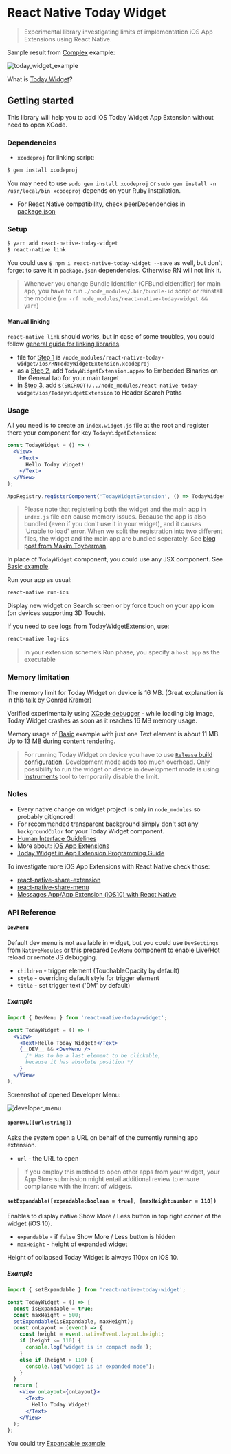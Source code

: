 # React Native Today Widget
> Experimental library investigating limits of implementation iOS App Extensions using React Native.

Sample result from [Complex](https://github.com/matejkriz/react-native-today-widget/tree/master/Examples/Complex) example:

![today_widget_example](./screenshots/complex_example.png)

What is [Today Widget](https://developer.apple.com/ios/human-interface-guidelines/extensions/widgets/)?

## Getting started

This library will help you to add iOS Today Widget App Extension without need to open XCode.

### Dependencies

- `xcodeproj` for linking script:
```bash
$ gem install xcodeproj
```
You may need to use `sudo gem install xcodeproj` or `sudo gem install -n /usr/local/bin xcodeproj` depends on your Ruby installation.

- For React Native compatibility, check peerDependencies in [package.json](./package.json#L50)

### Setup

```bash
$ yarn add react-native-today-widget
$ react-native link
```
You could use `$ npm i react-native-today-widget --save` as well, but don't forget to save it in `package.json` dependencies. Otherwise RN will not link it.

> Whenever you change Bundle Identifier (CFBundleIdentifier) for main app, you have to run `./node_modules/.bin/bundle-id` script or reinstall the module (`rm -rf node_modules/react-native-today-widget && yarn`)

#### Manual linking
`react-native link` should works, but in case of some troubles, you could follow [general guide for linking libraries](https://facebook.github.io/react-native/docs/linking-libraries-ios.html#manual-linking).

- file for [Step 1](https://facebook.github.io/react-native/docs/linking-libraries-ios.html#step-1) is `/node_modules/react-native-today-widget/ios/RNTodayWidgetExtension.xcodeproj`
- as a [Step 2](https://facebook.github.io/react-native/docs/linking-libraries-ios.html#step-2), add `TodayWidgetExtension.appex` to Embedded Binaries on the General tab for your main target
- in [Step 3](https://facebook.github.io/react-native/docs/linking-libraries-ios.html#step-3), add `$(SRCROOT)/../node_modules/react-native-today-widget/ios/TodayWidgetExtension` to Header Search Paths


### Usage

All you need is to create an `index.widget.js` file at the root and register there your component for key `TodayWidgetExtension`:

```jsx
const TodayWidget = () => (
  <View>
    <Text>
      Hello Today Widget!
    </Text>
  </View>
);

AppRegistry.registerComponent('TodayWidgetExtension', () => TodayWidget);
```

> Please note that registering both the widget and the main app in `index.js` file can cause memory issues. Because the app is also bundled (even if you don't use it in your widget), and it causes 'Unable to load' error. When we split the registration into two different files, the widget and the main app are bundled seperately. See [blog post from Maxim Toyberman](https://medium.com/@maximtoyberman/building-a-react-native-today-widget-in-ios-102830825e42).

In place of `TodayWidget` component, you could use any JSX component. See [Basic example](./Examples/Basic/index.ios.js#L34).

Run your app as usual:
```bash
react-native run-ios
```

Display new widget on Search screen or by force touch on your app icon (on devices supporting 3D Touch).

If you need to see logs from TodayWidgetExtension, use:
```bash
react-native log-ios
```
> In your extension scheme’s Run phase, you specify a `host app` as the executable

### Memory limitation
The memory limit for Today Widget on device is 16 MB. (Great explanation is in this [talk by Conrad Kramer](https://cocoaheads.tv/memory-use-in-extensions-by-conrad-kramer/))

Verified experimentally using [XCode debugger](https://developer.apple.com/library/content/documentation/DeveloperTools/Conceptual/debugging_with_xcode/chapters/debugging_tools.html#//apple_ref/doc/uid/TP40015022-CH8-SW16) - while loading big image, Today Widget crashes as soon as it reaches 16 MB memory usage.

Memory usage of [Basic](https://github.com/matejkriz/react-native-today-widget/tree/master/Examples/Basic) example with just one Text element is about 11 MB. Up to 13 MB during content rendering.

> For running Today Widget on device you have to use [`Release` build configuration](http://facebook.github.io/react-native/releases/0.48/docs/running-on-device.html#2-configure-release-scheme). Development mode adds too much overhead. Only possibility to run the widget on device in development mode is using [Instruments](https://developer.apple.com/library/content/documentation/DeveloperTools/Conceptual/InstrumentsUserGuide/index.html#//apple_ref/doc/uid/TP40004652-CH3-SW1) tool to temporarily disable the limit.


### Notes
- Every native change on widget project is only in `node_modules` so probably gitignored!
- For recommended transparent background simply don't set any `backgroundColor` for your Today Widget component.
- [Human Interface Guidelines](https://developer.apple.com/ios/human-interface-guidelines/extensions/widgets/)
- More about: [iOS App Extensions](https://developer.apple.com/app-extensions/)
- [Today Widget in App Extension Programming Guide](https://developer.apple.com/library/content/documentation/General/Conceptual/ExtensibilityPG/Today.html#//apple_ref/doc/uid/TP40014214-CH11-SW1)

To investigate more iOS App Extensions with React Native check those:
- [react-native-share-extension](https://github.com/alinz/react-native-share-extension)
- [react-native-share-menu](https://github.com/meedan/react-native-share-menu)
- [Messages App/App Extension (iOS10) with React Native](https://medium.com/rendez-voo/messages-app-app-extension-ios10-with-react-native-6d22ece64598)


### API Reference

#### `DevMenu`
Default dev menu is not available in widget, but you could use `DevSettings` from `NativeModules` or this prepared `DevMenu` component to enable Live/Hot reload or remote JS debugging.

- `children` - trigger element (TouchableOpacity by default)
- `style` - overriding default style for trigger element
- `title` - set trigger text ('DM' by default)

##### Example
```jsx
import { DevMenu } from 'react-native-today-widget';

const TodayWidget = () => (
  <View>
    <Text>Hello Today Widget!</Text>
    {__DEV__ && <DevMenu />
      /* Has to be a last element to be clickable,
      because it has absolute position */
    }
  </View>
);
```

Screenshot of opened Developer Menu:

![developer_menu](./screenshots/developer_menu.png)

#### `openURL([url:string])`
Asks the system open a URL on behalf of the currently running app extension.

- `url` - the URL to open

> If you employ this method to open other apps from your widget, your App Store submission might entail additional review to ensure compliance with the intent of widgets.

#### `setExpandable([expandable:boolean = true], [maxHeight:number = 110])`
Enables to display native Show More / Less button in top right corner of the widget (iOS 10).

- `expandable` - if `false` Show More / Less button is hidden
- `maxHeight` - height of expanded widget

Height of collapsed Today Widget is always 110px on iOS 10.

##### Example
```jsx
import { setExpandable } from 'react-native-today-widget';

const TodayWidget = () => {
  const isExpandable = true;
  const maxHeight = 500;
  setExpandable(isExpandable, maxHeight);
  const onLayout = (event) => {
    const height = event.nativeEvent.layout.height;
    if (height <= 110) {
      console.log('widget is in compact mode');
    }
    else if (height > 110) {
      console.log('widget is in expanded mode');
    }
  }
  return (
    <View onLayout={onLayout}>
      <Text>
        Hello Today Widget!
      </Text>
    </View>
  );
};
```

You could try [Expandable example](./Examples/Expandable)
